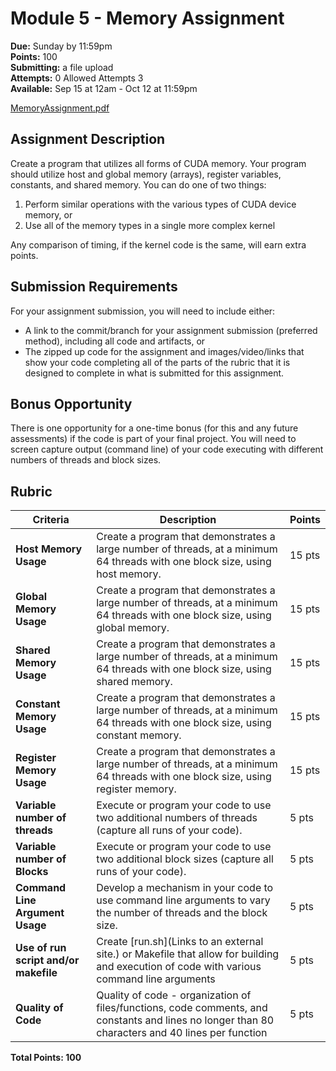 # Module 5 - Memory Assignment

**Due:** Sunday by 11:59pm  
**Points:** 100  
**Submitting:** a file upload  
**Attempts:** 0 Allowed Attempts 3  
**Available:** Sep 15 at 12am - Oct 12 at 11:59pm

[MemoryAssignment.pdf](MemoryAssignment.pdf)

## Assignment Description

Create a program that utilizes all forms of CUDA memory. Your program should utilize host and global memory (arrays), register variables, constants, and shared memory. You can do one of two things:

1. Perform similar operations with the various types of CUDA device memory, or
2. Use all of the memory types in a single more complex kernel

Any comparison of timing, if the kernel code is the same, will earn extra points.

## Submission Requirements

For your assignment submission, you will need to include either:

- A link to the commit/branch for your assignment submission (preferred method), including all code and artifacts, or
- The zipped up code for the assignment and images/video/links that show your code completing all of the parts of the rubric that it is designed to complete in what is submitted for this assignment.

## Bonus Opportunity

There is one opportunity for a one-time bonus (for this and any future assessments) if the code is part of your final project. You will need to screen capture output (command line) of your code executing with different numbers of threads and block sizes.

## Rubric

| Criteria | Description | Points |
|----------|-------------|--------|
| **Host Memory Usage** | Create a program that demonstrates a large number of threads, at a minimum 64 threads with one block size, using host memory. | 15 pts |
| **Global Memory Usage** | Create a program that demonstrates a large number of threads, at a minimum 64 threads with one block size, using global memory. | 15 pts |
| **Shared Memory Usage** | Create a program that demonstrates a large number of threads, at a minimum 64 threads with one block size, using shared memory. | 15 pts |
| **Constant Memory Usage** | Create a program that demonstrates a large number of threads, at a minimum 64 threads with one block size, using constant memory. | 15 pts |
| **Register Memory Usage** | Create a program that demonstrates a large number of threads, at a minimum 64 threads with one block size, using register memory. | 15 pts |
| **Variable number of threads** | Execute or program your code to use two additional numbers of threads (capture all runs of your code). | 5 pts |
| **Variable number of Blocks** | Execute or program your code to use two additional block sizes (capture all runs of your code). | 5 pts |
| **Command Line Argument Usage** | Develop a mechanism in your code to use command line arguments to vary the number of threads and the block size. | 5 pts |
| **Use of run script and/or makefile** | Create [run.sh](Links to an external site.) or Makefile that allow for building and execution of code with various command line arguments | 5 pts |
| **Quality of Code** | Quality of code - organization of files/functions, code comments, and constants and lines no longer than 80 characters and 40 lines per function | 5 pts |

**Total Points: 100** 
